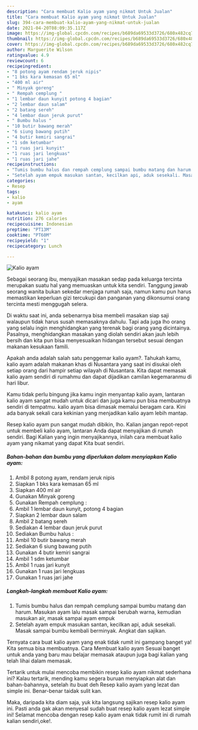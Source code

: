 ```yaml
---
description: "Cara membuat Kalio ayam yang nikmat Untuk Jualan"
title: "Cara membuat Kalio ayam yang nikmat Untuk Jualan"
slug: 394-cara-membuat-kalio-ayam-yang-nikmat-untuk-jualan
date: 2021-04-20T08:09:35.117Z
image: https://img-global.cpcdn.com/recipes/b689da69533d3726/680x482cq70/kalio-ayam-foto-resep-utama.jpg
thumbnail: https://img-global.cpcdn.com/recipes/b689da69533d3726/680x482cq70/kalio-ayam-foto-resep-utama.jpg
cover: https://img-global.cpcdn.com/recipes/b689da69533d3726/680x482cq70/kalio-ayam-foto-resep-utama.jpg
author: Marguerite Wilson
ratingvalue: 4.9
reviewcount: 6
recipeingredient:
- "8 potong ayam rendam jeruk nipis"
- "1 bks kara kemasan 65 ml"
- "400 ml air"
- " Minyak goreng"
- " Rempah cemplung "
- "1 lembar daun kunyit potong 4 bagian"
- "2 lembar daun salam"
- "2 batang sereh"
- "4 lembar daun jeruk purut"
- " Bumbu halus "
- "10 butir bawang merah"
- "6 siung bawang putih"
- "4 butir kemiri sangrai"
- "1 sdm ketumbar"
- "1 ruas jari kunyit"
- "1 ruas jari lengkuas"
- "1 ruas jari jahe"
recipeinstructions:
- "Tumis bumbu halus dan rempah cemplung sampai bumbu matang dan harum. Masukan ayam lalu masak sampai berubah warna, kemudian masukan air, masak sampai ayam empuk"
- "Setelah ayam empuk masukan santan, kecilkan api, aduk sesekali. Masak sampai bumbu kembali berminyak. Angkat dan sajikan."
categories:
- Resep
tags:
- kalio
- ayam

katakunci: kalio ayam 
nutrition: 276 calories
recipecuisine: Indonesian
preptime: "PT13M"
cooktime: "PT60M"
recipeyield: "1"
recipecategory: Lunch

---
```



![Kalio ayam](https://img-global.cpcdn.com/recipes/b689da69533d3726/680x482cq70/kalio-ayam-foto-resep-utama.jpg)

Sebagai seorang ibu, menyajikan masakan sedap pada keluarga tercinta merupakan suatu hal yang memuaskan untuk kita sendiri. Tanggung jawab seorang  wanita bukan sekedar menjaga rumah saja, namun kamu pun harus memastikan keperluan gizi tercukupi dan panganan yang dikonsumsi orang tercinta mesti menggugah selera.

Di waktu  saat ini, anda sebenarnya bisa membeli masakan siap saji walaupun tidak harus susah memasaknya dahulu. Tapi ada juga lho orang yang selalu ingin menghidangkan yang terenak bagi orang yang dicintainya. Pasalnya, menghidangkan masakan yang diolah sendiri akan jauh lebih bersih dan kita pun bisa menyesuaikan hidangan tersebut sesuai dengan makanan kesukaan famili. 



Apakah anda adalah salah satu penggemar kalio ayam?. Tahukah kamu, kalio ayam adalah makanan khas di Nusantara yang saat ini disukai oleh setiap orang dari hampir setiap wilayah di Nusantara. Kita dapat memasak kalio ayam sendiri di rumahmu dan dapat dijadikan camilan kegemaranmu di hari libur.

Kamu tidak perlu bingung jika kamu ingin menyantap kalio ayam, lantaran kalio ayam sangat mudah untuk dicari dan juga kamu pun bisa membuatnya sendiri di tempatmu. kalio ayam bisa dimasak memalui beragam cara. Kini ada banyak sekali cara kekinian yang menjadikan kalio ayam lebih mantap.

Resep kalio ayam pun sangat mudah dibikin, lho. Kalian jangan repot-repot untuk membeli kalio ayam, lantaran Anda dapat menyajikan di rumah sendiri. Bagi Kalian yang ingin menyajikannya, inilah cara membuat kalio ayam yang nikamat yang dapat Kita buat sendiri.

<!--inarticleads1-->

##### Bahan-bahan dan bumbu yang diperlukan dalam menyiapkan Kalio ayam:

1. Ambil 8 potong ayam, rendam jeruk nipis
1. Siapkan 1 bks kara kemasan 65 ml
1. Siapkan 400 ml air
1. Gunakan  Minyak goreng
1. Gunakan  Rempah cemplung :
1. Ambil 1 lembar daun kunyit, potong 4 bagian
1. Siapkan 2 lembar daun salam
1. Ambil 2 batang sereh
1. Sediakan 4 lembar daun jeruk purut
1. Sediakan  Bumbu halus :
1. Ambil 10 butir bawang merah
1. Sediakan 6 siung bawang putih
1. Gunakan 4 butir kemiri sangrai
1. Ambil 1 sdm ketumbar
1. Ambil 1 ruas jari kunyit
1. Gunakan 1 ruas jari lengkuas
1. Gunakan 1 ruas jari jahe




<!--inarticleads2-->

##### Langkah-langkah membuat Kalio ayam:

1. Tumis bumbu halus dan rempah cemplung sampai bumbu matang dan harum. Masukan ayam lalu masak sampai berubah warna, kemudian masukan air, masak sampai ayam empuk
1. Setelah ayam empuk masukan santan, kecilkan api, aduk sesekali. Masak sampai bumbu kembali berminyak. Angkat dan sajikan.




Ternyata cara buat kalio ayam yang enak tidak rumit ini gampang banget ya! Kita semua bisa membuatnya. Cara Membuat kalio ayam Sesuai banget untuk anda yang baru mau belajar memasak ataupun juga bagi kalian yang telah lihai dalam memasak.

Tertarik untuk mulai mencoba membikin resep kalio ayam nikmat sederhana ini? Kalau tertarik, mending kamu segera buruan menyiapkan alat dan bahan-bahannya, setelah itu buat deh Resep kalio ayam yang lezat dan simple ini. Benar-benar taidak sulit kan. 

Maka, daripada kita diam saja, yuk kita langsung sajikan resep kalio ayam ini. Pasti anda gak akan menyesal sudah buat resep kalio ayam lezat simple ini! Selamat mencoba dengan resep kalio ayam enak tidak rumit ini di rumah kalian sendiri,oke!.

